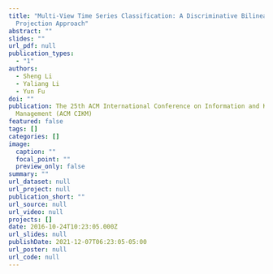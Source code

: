 ```yaml
---
title: "Multi-View Time Series Classification: A Discriminative Bilinear
  Projection Approach"
abstract: ""
slides: ""
url_pdf: null
publication_types:
  - "1"
authors:
  - Sheng Li
  - Yaliang Li
  - Yun Fu
doi: ""
publication: The 25th ACM International Conference on Information and Knowledge
  Management (ACM CIKM)
featured: false
tags: []
categories: []
image:
  caption: ""
  focal_point: ""
  preview_only: false
summary: ""
url_dataset: null
url_project: null
publication_short: ""
url_source: null
url_video: null
projects: []
date: 2016-10-24T10:23:05.000Z
url_slides: null
publishDate: 2021-12-07T06:23:05-05:00
url_poster: null
url_code: null
---
```

